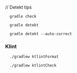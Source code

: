 // Detekt tips
```shell
  gradle check
```

```shell
  gradle detekt
```

```shell
  gradle detekt --auto-correct
```

### Klint
```shell
  ./gradlew ktlintFormat
```

```shell
  ./gradlew ktlintCheck
```

